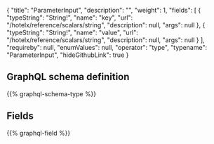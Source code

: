 {
  "title": "ParameterInput",
  "description": "",
  "weight": 1,
  "fields": [
    {
      "typeString": "String!",
      "name": "key",
      "url": "/hotelx/reference/scalars/string",
      "description": null,
      "args": null
    },
    {
      "typeString": "String!",
      "name": "value",
      "url": "/hotelx/reference/scalars/string",
      "description": null,
      "args": null
    }
  ],
  "requireby": null,
  "enumValues": null,
  "operator": "type",
  "typename": "ParameterInput",
  "hideGithubLink": true
}
## GraphQL schema definition

{{% graphql-schema-type %}}

## Fields

{{% graphql-field %}}
